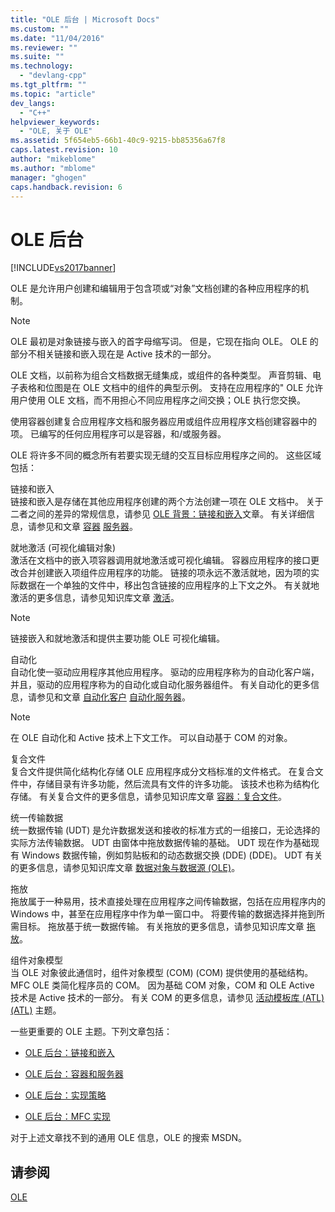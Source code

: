 ```yaml
---
title: "OLE 后台 | Microsoft Docs"
ms.custom: ""
ms.date: "11/04/2016"
ms.reviewer: ""
ms.suite: ""
ms.technology: 
  - "devlang-cpp"
ms.tgt_pltfrm: ""
ms.topic: "article"
dev_langs: 
  - "C++"
helpviewer_keywords: 
  - "OLE, 关于 OLE"
ms.assetid: 5f654eb5-66b1-40c9-9215-bb85356a67f8
caps.latest.revision: 10
author: "mikeblome"
ms.author: "mblome"
manager: "ghogen"
caps.handback.revision: 6
---
```

# OLE 后台
[!INCLUDE[vs2017banner](../assembler/inline/includes/vs2017banner.md)]

OLE 是允许用户创建和编辑用于包含项或“对象”文档创建的各种应用程序的机制。  
  
> [!NOTE]
>  OLE 最初是对象链接与嵌入的首字母缩写词。  但是，它现在指向 OLE。  OLE 的部分不相关链接和嵌入现在是 Active 技术的一部分。  
  
 OLE 文档，以前称为组合文档数据无缝集成，或组件的各种类型。  声音剪辑、电子表格和位图是在 OLE 文档中的组件的典型示例。  支持在应用程序的" OLE 允许用户使用 OLE 文档，而不用担心不同应用程序之间交换；OLE 执行您交换。  
  
 使用容器创建复合应用程序文档和服务器应用或组件应用程序文档创建容器中的项。  已编写的任何应用程序可以是容器，和\/或服务器。  
  
 OLE 将许多不同的概念所有若要实现无缝的交互目标应用程序之间的。  这些区域包括：  
  
 链接和嵌入  
 链接和嵌入是存储在其他应用程序创建的两个方法创建一项在 OLE 文档中。  关于二者之间的差异的常规信息，请参见 [OLE 背景：链接和嵌入](../mfc/ole-background-linking-and-embedding.md)文章。  有关详细信息，请参见和文章 [容器](../mfc/containers.md) [服务器](../mfc/servers.md)。  
  
 就地激活 \(可视化编辑对象\)  
 激活在文档中的嵌入项容器调用就地激活或可视化编辑。  容器应用程序的接口更改合并创建嵌入项组件应用程序的功能。  链接的项永远不激活就地，因为项的实际数据在一个单独的文件中，移出包含链接的应用程序的上下文之外。  有关就地激活的更多信息，请参见知识库文章 [激活](../mfc/activation-cpp.md)。  
  
> [!NOTE]
>  链接嵌入和就地激活和提供主要功能 OLE 可视化编辑。  
  
 自动化  
 自动化使一驱动应用程序其他应用程序。  驱动的应用程序称为的自动化客户端，并且，驱动的应用程序称为的自动化或自动化服务器组件。  有关自动化的更多信息，请参见和文章 [自动化客户](../mfc/automation-clients.md) [自动化服务器](../mfc/automation-servers.md)。  
  
> [!NOTE]
>  在 OLE 自动化和 Active 技术上下文工作。  可以自动基于 COM 的对象。  
  
 复合文件  
 复合文件提供简化结构化存储 OLE 应用程序成分文档标准的文件格式。  在复合文件中，存储目录有许多功能，然后流具有文件的许多功能。  该技术也称为结构化存储。  有关复合文件的更多信息，请参见知识库文章 [容器：复合文件](../mfc/containers-compound-files.md)。  
  
 统一传输数据  
 统一数据传输 \(UDT\) 是允许数据发送和接收的标准方式的一组接口，无论选择的实际方法传输数据。  UDT 由窗体中拖放数据传输的基础。  UDT 现在作为基础现有 Windows 数据传输，例如剪贴板和的动态数据交换 \(DDE\) \(DDE\)。  UDT 有关的更多信息，请参见知识库文章 [数据对象与数据源 \(OLE\)](../mfc/data-objects-and-data-sources-ole.md)。  
  
 拖放  
 拖放属于一种易用，技术直接处理在应用程序之间传输数据，包括在应用程序内的 Windows 中，甚至在应用程序中作为单一窗口中。  将要传输的数据选择并拖到所需目标。  拖放基于统一数据传输。  有关拖放的更多信息，请参见知识库文章 [拖放](../mfc/drag-and-drop-ole.md)。  
  
 组件对象模型  
 当 OLE 对象彼此通信时，组件对象模型 \(COM\) \(COM\) 提供使用的基础结构。  MFC OLE 类简化程序员的 COM。  因为基础 COM 对象，COM 和 OLE Active 技术是 Active 技术的一部分。  有关 COM 的更多信息，请参见 [活动模板库 \(ATL\) \(ATL\)](../atl/active-template-library-atl-concepts.md) 主题。  
  
 一些更重要的 OLE 主题。下列文章包括：  
  
-   [OLE 后台：链接和嵌入](../mfc/ole-background-linking-and-embedding.md)  
  
-   [OLE 后台：容器和服务器](../mfc/ole-background-containers-and-servers.md)  
  
-   [OLE 后台：实现策略](../mfc/ole-background-implementation-strategies.md)  
  
-   [OLE 后台：MFC 实现](../mfc/ole-background-mfc-implementation.md)  
  
 对于上述文章找不到的通用 OLE 信息，OLE 的搜索 MSDN。  
  
## 请参阅  
 [OLE](../mfc/ole-in-mfc.md)